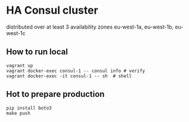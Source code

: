 # HA Consul cluster
distributed over at least 3 availability zones
eu-west-1a, eu-west-1b, eu-west-1c

## How to run local
```
vagrant up
vagrant docker-exec consul-1 -- consul info # verify
vagrant docker-exec -it consul-1 -- sh  # shell
```

## Hot to prepare production
```
pip install boto3
make push
```

